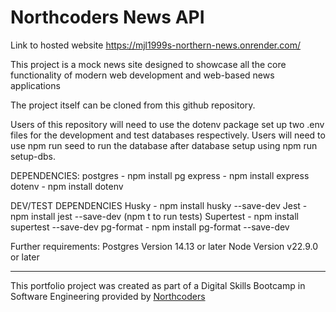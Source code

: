 
# Northcoders News API



Link to hosted website https://mjl1999s-northern-news.onrender.com/


This project is a mock news site designed to showcase all the core functionality of modern web development and web-based news applications

The project itself can be cloned from this github repository.

Users of this repository will need to use the dotenv package set up two .env files for the development and test databases respectively.
Users will need to use npm run seed to run the database after database setup using npm run setup-dbs.

DEPENDENCIES:
postgres - npm install pg
express - npm install express
dotenv - npm install dotenv

DEV/TEST DEPENDENCIES
Husky - npm install husky --save-dev
Jest - npm install jest --save-dev (npm t to run tests)
Supertest - npm install supertest --save-dev
pg-format - npm install pg-format --save-dev

Further requirements:
Postgres Version 14.13 or later
Node Version v22.9.0 or later



--- 

This portfolio project was created as part of a Digital Skills Bootcamp in Software Engineering provided by [Northcoders](https://northcoders.com/)